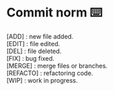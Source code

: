 # Commit norm :keyboard:

[ADD] : new file added. <br>
[EDIT] : file edited. <br>
[DEL] : file deleted. <br>
[FIX] : bug fixed. <br>
[MERGE] : merge files or branches. <br>
[REFACTO] : refactoring code. <br>
[WIP] : work in progress. <br>
